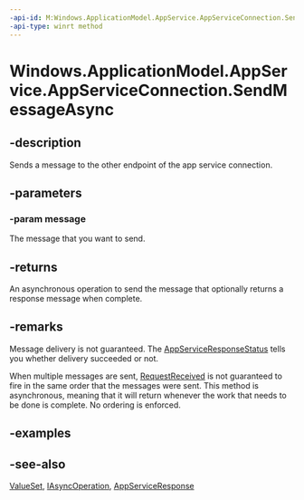 ```yaml
---
-api-id: M:Windows.ApplicationModel.AppService.AppServiceConnection.SendMessageAsync(Windows.Foundation.Collections.ValueSet)
-api-type: winrt method
---
```


<!-- Method syntax
public Windows.Foundation.IAsyncOperation<Windows.ApplicationModel.AppService.AppServiceResponse> SendMessageAsync(Windows.Foundation.Collections.ValueSet message)
-->

# Windows.ApplicationModel.AppService.AppServiceConnection.SendMessageAsync

## -description
Sends a message to the other endpoint of the app service connection.

## -parameters
### -param message
The message that you want to send.

## -returns
An asynchronous operation to send the message that optionally returns a response message when complete.

## -remarks

Message delivery is not  guaranteed. The [AppServiceResponseStatus](appserviceresponsestatus.md) tells you whether delivery succeeded or not.

When multiple messages are sent, [RequestReceived](appserviceconnection_requestreceived.md) is not guaranteed to fire in the same order that the messages were sent. This method is asynchronous, meaning that it will return whenever the work that needs to be done is complete. No ordering is enforced.

## -examples

## -see-also

[ValueSet](../windows.foundation.collections/valueset.md), [IAsyncOperation](../windows.foundation/iasyncoperation_1.md), [AppServiceResponse](appserviceresponse.md)